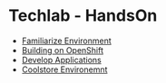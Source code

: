 # Techlab - HandsOn

* [Familiarize Environment](01-using-oc-cli.md)
* [Building on OpenShift](02-builds.md)
* [Develop Applications](03-develop.md)
* [Coolstore Environemnt](04-coolstore.md)


